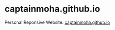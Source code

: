 # captainmoha.github.io
Personal Reponsive Website.
[captainmoha.github.io](https://captainmoha.github.io)
